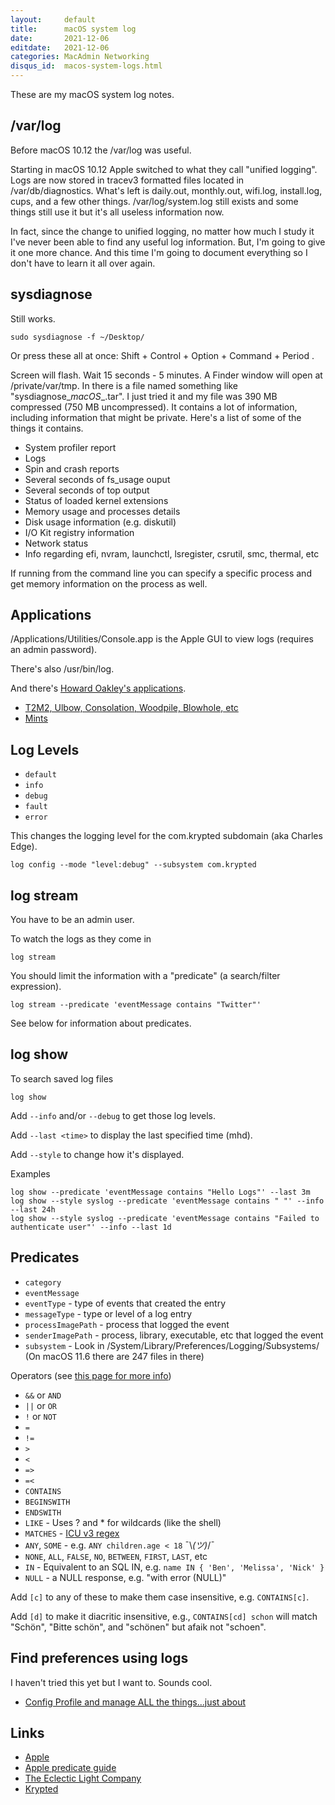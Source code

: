 ```yaml
---
layout:     default
title:      macOS system log
date:       2021-12-06
editdate:   2021-12-06
categories: MacAdmin Networking
disqus_id:  macos-system-logs.html
---
```


These are my macOS system log notes.

## /var/log

Before macOS 10.12 the /var/log was useful.

Starting in macOS 10.12 Apple switched to what they call "unified logging". Logs are now stored in tracev3 formatted files located in /var/db/diagnostics. What's left is daily.out, monthly.out, wifi.log, install.log, cups, and a few other things. /var/log/system.log still exists and some things still use it but it's all useless information now.

In fact, since the change to unified logging, no matter how much I study it I've never been able to find any useful log information. But, I'm going to give it one more chance. And this time I'm going to document everything so I don't have to learn it all over again.

## sysdiagnose

Still works.

	sudo sysdiagnose -f ~/Desktop/

Or press these all at once: Shift + Control + Option + Command + Period .

Screen will flash. Wait 15 seconds - 5 minutes. A Finder window will open at /private/var/tmp. In there is a file named something like "sysdiagnose_<datetime>_macOS_<model>_<os-build>.tar". I just tried it and my file was 390 MB compressed (750 MB uncompressed). It contains a lot of information, including information that might be private. Here's a list of some of the things it contains.

- System profiler report
- Logs
- Spin and crash reports
- Several seconds of fs_usage ouput
- Several seconds of top output
- Status of loaded kernel extensions
- Memory usage and processes details
- Disk usage information (e.g. diskutil)
- I/O Kit registry information
- Network status
- Info regarding efi, nvram, launchctl, lsregister, csrutil, smc, thermal, etc

If running from the command line you can specify a specific process and get memory information on the process as well.

## Applications

/Applications/Utilities/Console.app is the Apple GUI to view logs (requires an admin password).

There's also /usr/bin/log.

And there's [Howard Oakley's applications](https://eclecticlight.co/downloads/).

- [T2M2, Ulbow, Consolation, Woodpile, Blowhole, etc](https://eclecticlight.co/consolation-t2m2-and-log-utilities/)
- [Mints](https://eclecticlight.co/mints-a-multifunction-utility/)

## Log Levels

- `default`
- `info`
- `debug`
- `fault`
- `error`

This changes the logging level for the com.krypted subdomain (aka Charles Edge).

	log config --mode "level:debug" --subsystem com.krypted

## log stream

You have to be an admin user.

To watch the logs as they come in

	log stream

You should limit the information with a "predicate" (a search/filter expression).

	log stream --predicate 'eventMessage contains "Twitter"'

See below for information about predicates.

## log show

To search saved log files

	log show

Add `--info` and/or `--debug` to get those log levels.

Add `--last <time>` to display the last specified time (mhd).

Add `--style` to change how it's displayed.

Examples

	log show --predicate 'eventMessage contains "Hello Logs"' --last 3m
	log show --style syslog --predicate 'eventMessage contains " "' --info --last 24h
	log show --style syslog --predicate 'eventMessage contains "Failed to authenticate user"' --info --last 1d

## Predicates

- `category`
- `eventMessage`
- `eventType` - type of events that created the entry
- `messageType` - type or level of a log entry
- `processImagePath` - process that logged the event
- `senderImagePath` - process, library, executable, etc that logged the event
- `subsystem` - Look in /System/Library/Preferences/Logging/Subsystems/ (On macOS 11.6 there are 247 files in there)

Operators (see [this page for more info](https://developer.apple.com/library/archive/documentation/Cocoa/Conceptual/Predicates/Articles/pSyntax.html#//apple_ref/doc/uid/TP40001795-SW1))

- `&&` or `AND`
- `||` or `OR`
- `!` or `NOT`
- `=`
- `!=`
- `>`
- `<`
- `=>`
- `=<`
- `CONTAINS`
- `BEGINSWITH`
- `ENDSWITH`
- `LIKE` - Uses ? and * for wildcards (like the shell)
- `MATCHES` - [ICU v3 regex](https://unicode-org.github.io/icu/userguide/strings/regexp.html)
- `ANY`, `SOME` - e.g. `ANY children.age < 18` &#175;&#92;_(&#12484;)_&#47;&#175;
- `NONE`, `ALL`, `FALSE`, `NO`, `BETWEEN`, `FIRST`, `LAST`, etc
- `IN` - Equivalent to an SQL IN, e.g. `name IN { 'Ben', 'Melissa', 'Nick' }`
- `NULL` - a NULL response, e.g. "with error (NULL)"

Add `[c]` to any of these to make them case insensitive, e.g. `CONTAINS[c]`.

Add `[d]` to make it diacritic insensitive, e.g., `CONTAINS[cd] schon` will match "Sch&ouml;n", "Bitte sch&ouml;n", and "sch&ouml;nen" but afaik not "schoen".

## Find preferences using logs

I haven't tried this yet but I want to. Sounds cool.

- [Config Profile and manage ALL the things...just about](https://boberito.medium.com/config-profile-and-manage-all-the-things-just-about-cafea8627d4b)

## Links

- [Apple](https://developer.apple.com/documentation/os/logging)
- [Apple predicate guide](https://developer.apple.com/library/archive/documentation/Cocoa/Conceptual/Predicates/AdditionalChapters/Introduction.html)
- [The Eclectic Light Company](https://eclecticlight.co/2018/03/19/macos-unified-log-1-why-what-and-how/)
- [Krypted](https://krypted.com/mac-os-x/logs-logging-logger-oh/)
